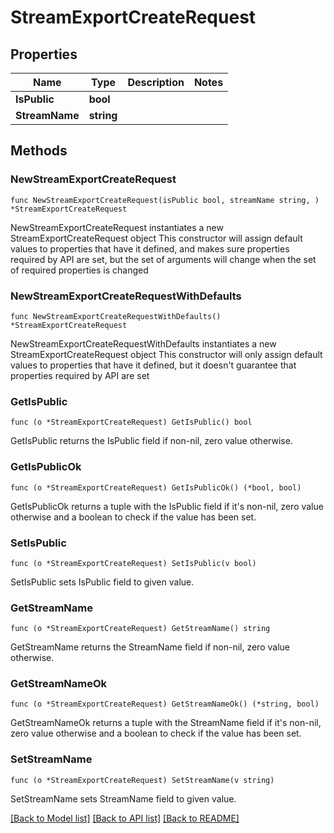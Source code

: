 # StreamExportCreateRequest

## Properties

Name | Type | Description | Notes
------------ | ------------- | ------------- | -------------
**IsPublic** | **bool** |  | 
**StreamName** | **string** |  | 

## Methods

### NewStreamExportCreateRequest

`func NewStreamExportCreateRequest(isPublic bool, streamName string, ) *StreamExportCreateRequest`

NewStreamExportCreateRequest instantiates a new StreamExportCreateRequest object
This constructor will assign default values to properties that have it defined,
and makes sure properties required by API are set, but the set of arguments
will change when the set of required properties is changed

### NewStreamExportCreateRequestWithDefaults

`func NewStreamExportCreateRequestWithDefaults() *StreamExportCreateRequest`

NewStreamExportCreateRequestWithDefaults instantiates a new StreamExportCreateRequest object
This constructor will only assign default values to properties that have it defined,
but it doesn't guarantee that properties required by API are set

### GetIsPublic

`func (o *StreamExportCreateRequest) GetIsPublic() bool`

GetIsPublic returns the IsPublic field if non-nil, zero value otherwise.

### GetIsPublicOk

`func (o *StreamExportCreateRequest) GetIsPublicOk() (*bool, bool)`

GetIsPublicOk returns a tuple with the IsPublic field if it's non-nil, zero value otherwise
and a boolean to check if the value has been set.

### SetIsPublic

`func (o *StreamExportCreateRequest) SetIsPublic(v bool)`

SetIsPublic sets IsPublic field to given value.


### GetStreamName

`func (o *StreamExportCreateRequest) GetStreamName() string`

GetStreamName returns the StreamName field if non-nil, zero value otherwise.

### GetStreamNameOk

`func (o *StreamExportCreateRequest) GetStreamNameOk() (*string, bool)`

GetStreamNameOk returns a tuple with the StreamName field if it's non-nil, zero value otherwise
and a boolean to check if the value has been set.

### SetStreamName

`func (o *StreamExportCreateRequest) SetStreamName(v string)`

SetStreamName sets StreamName field to given value.



[[Back to Model list]](../README.md#documentation-for-models) [[Back to API list]](../README.md#documentation-for-api-endpoints) [[Back to README]](../README.md)


